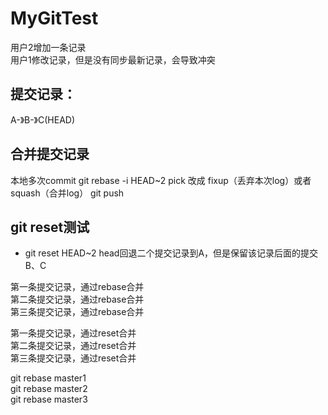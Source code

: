 # MyGitTest
用户2增加一条记录   
用户1修改记录，但是没有同步最新记录，会导致冲突

## 提交记录：
A-》B-》C(HEAD)
## 合并提交记录
本地多次commit
git rebase -i HEAD~2
pick 改成 fixup（丢弃本次log）或者squash（合并log）
git push

## git reset测试
- git reset HEAD~2
head回退二个提交记录到A，但是保留该记录后面的提交B、C

第一条提交记录，通过rebase合并  
第二条提交记录，通过rebase合并  
第三条提交记录，通过rebase合并  

第一条提交记录，通过reset合并  
第二条提交记录，通过reset合并  
第三条提交记录，通过reset合并  

git rebase master1  
git rebase master2  
git rebase master3  